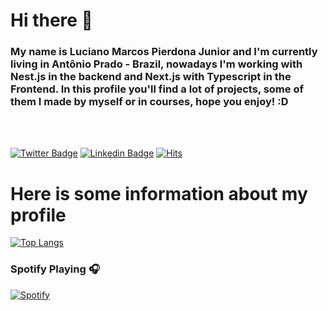 <h1> Hi there 👋</h1>

<h3>My name is Luciano Marcos Pierdona Junior and I'm currently living in Antônio Prado - Brazil, nowadays I'm working with Nest.js in the backend and Next.js with Typescript in the Frontend. In this profile you'll find a lot of projects, some of them I made by myself or in courses, hope you enjoy! :D</h3>
<br><br>

[![Twitter Badge](https://img.shields.io/badge/-Twitter-1ca0f1?style=flat-square&labelColor=1ca0f1&logo=twitter&logoColor=white&link=https://twitter.com/lucianompjr)](https://twitter.com/lucianompjr)
[![Linkedin Badge](https://img.shields.io/badge/-LinkedIn-blue?style=flat-square&logo=Linkedin&logoColor=white&link=https://www.linkedin.com/in/luciano-marcos-pierdona-junior-3b3821198)](https://www.linkedin.com/in/luciano-marcos-pierdona-junior-3b3821198)
[![Hits](https://hits.seeyoufarm.com/api/count/incr/badge.svg?url=https%3A%2F%2Fgithub.com%2FLucianoPierdona&count_bg=%2379C83D&title_bg=%23555555&icon=&icon_color=%23E7E7E7&title=hits&edge_flat=false)](https://hits.seeyoufarm.com)

<h1>Here is some information about my profile</h1>

[![Top Langs](https://github-readme-stats.vercel.app/api/top-langs/?username=LucianoPierdona&layout=compact)](https://github.com/anuraghazra/github-readme-stats)
<br>
### Spotify Playing 🎧
[![Spotify](https://spotify-music-stats-git-master.lucianopierdona.vercel.app/api/spotify)](https://open.spotify.com/user/gzwq5bzpffejatbb1m9ie315j)

